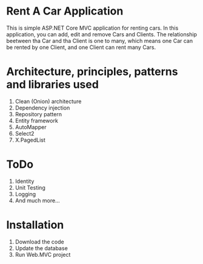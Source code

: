# Rent A Car Application
This is simple ASP.NET Core MVC application for renting cars. In this application, you can add, edit and remove Cars and Clients. 
The relationship beetween tha Car and tha Client is one to many, which means one Car can be rented by one Client, and one Client can rent many Cars.

# Architecture, principles, patterns and libraries used
1. Clean (Onion) architecture
2. Dependency injection
3. Repository pattern
4. Entity framework
5. AutoMapper
6. Select2
7. X.PagedList

# ToDo
1. Identity
2. Unit Testing
3. Logging
4. And much more...

# Installation
1. Download the code
2. Update the database
3. Run Web.MVC project
